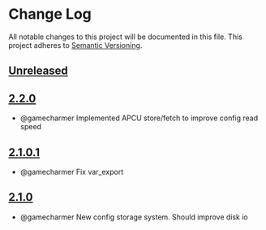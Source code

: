 
# Change Log
All notable changes to this project will be documented in this file.
This project adheres to [Semantic Versioning](http://semver.org/).

## [Unreleased](https://gitlab.konghack.com/GCWorld/Object-Manager)

## [2.2.0](http://gitlab.mhc.org:9990/ace2/ace2-deploy/compare/2.1.0.1...2.2.0)
 - @gamecharmer Implemented APCU store/fetch to improve config read speed

## [2.1.0.1](http://gitlab.mhc.org:9990/ace2/ace2-deploy/compare/2.1.0...2.1.0.1)
 - @gamecharmer Fix var_export

## [2.1.0](http://gitlab.mhc.org:9990/ace2/ace2-deploy/compare/2.0.2...2.1.0)
 - @gamecharmer New config storage system.  Should improve disk io